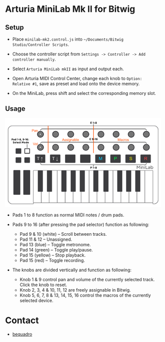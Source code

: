 # Arturia MiniLab Mk II for Bitwig

## Setup

- Place `minilab-mk2.control.js` into `~/Documents/Bitwig Studio/Controller Scripts`.
- Choose the controller script from `Settings -> Controller -> Add controller manually`.
- Select `Arturia MiniLab mkII` as input and output each.

- Open Arturia MIDI Control Center, change each knob to `Option: Relative #1`, save as preset and load onto the device memory.
- On the MiniLab, press shift and select the corresponding memory slot.

## Usage

![Layout](minilab.png)

- Pads 1 to 8 function as normal MIDI notes / drum pads.
- Pads 9 to 16 (after pressing the pad selector) function as following:
	- Pad 9 & 10 (white) – Scroll between tracks.
	- Pad 11 & 12 – Unassigned.
	- Pad 13 (blue) – Toggle metronome.
	- Pad 14 (green) – Toggle play/pause.
	- Pad 15 (yellow) – Stop playback.
	- Pad 15 (red) – Toggle recording.

- The knobs are divided vertically and function as following:
	- Knob 1 & 9 control pan and volume of the currently selected track. Click the knob to reset.
	- Knob 2, 3, 4 & 10, 11, 12 are freely assignable in Bitwig.
	- Knob 5, 6, 7, 8 & 13, 14, 15, 16 control the macros of the currently selected device.

# Contact

- [bequadro](https://twitter.com/_bequadro)